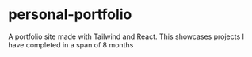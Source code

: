 # personal-portfolio
A portfolio site made with Tailwind and React. This showcases projects I have completed in a span of 8 months
